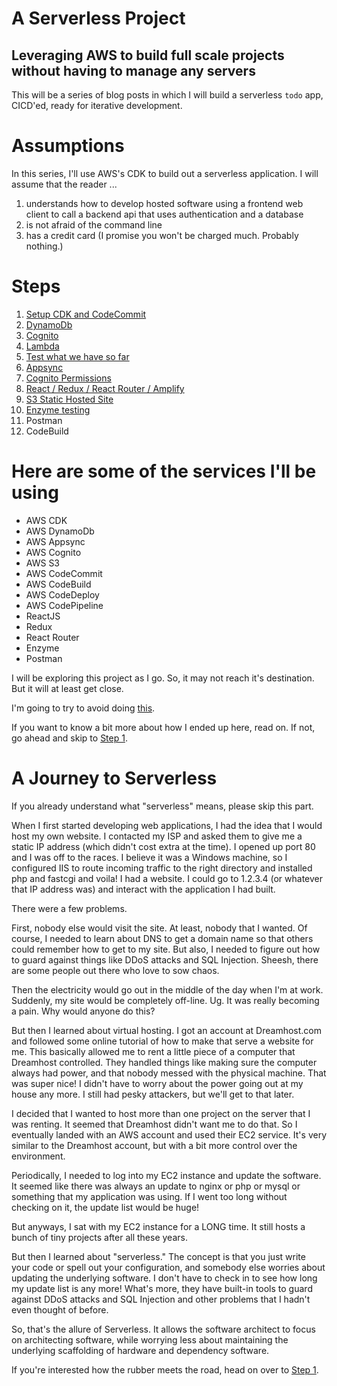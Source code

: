 # A Serverless Project

## Leveraging AWS to build full scale projects without having to manage any servers

This will be a series of blog posts in which I will build a serverless `todo` app, CICD'ed, ready for iterative development.

# Assumptions

In this series, I'll use AWS's CDK to build out a serverless application. I will assume that the reader ...

1. understands how to develop hosted software using a frontend web client to call a backend api that uses authentication and a database
1. is not afraid of the command line
1. has a credit card (I promise you won't be charged much. Probably nothing.)

# Steps

1. [Setup CDK and CodeCommit](01/)
1. [DynamoDb](02/)
1. [Cognito](03/)
1. [Lambda](04/)
1. [Test what we have so far](05/)
1. [Appsync](06/)
1. [Cognito Permissions](07/)
1. [React / Redux / React Router / Amplify](08/)
1. [S3 Static Hosted Site](09/)
1. [Enzyme testing](10/)
1. Postman
1. CodeBuild

# Here are some of the services I'll be using

- AWS CDK
- AWS DynamoDb
- AWS Appsync
- AWS Cognito
- AWS S3
- AWS CodeCommit
- AWS CodeBuild
- AWS CodeDeploy
- AWS CodePipeline
- ReactJS
- Redux
- React Router
- Enzyme
- Postman

I will be exploring this project as I go. So, it may not reach it's destination. But it will at least get close.

I'm going to try to avoid doing [this](https://www.youtube.com/watch?v=MAlSjtxy5ak).

If you want to know a bit more about how I ended up here, read on. If not, go ahead and skip to [Step 1](01/).

# A Journey to Serverless

If you already understand what "serverless" means, please skip this part.

When I first started developing web applications, I had the idea that I would host my own website. I contacted my ISP and asked them to give me a static IP address (which didn't cost extra at the time). I opened up port 80 and I was off to the races. I believe it was a Windows machine, so I configured IIS to route incoming traffic to the right directory and installed php and fastcgi and voila! I had a website. I could go to 1.2.3.4 (or whatever that IP address was) and interact with the application I had built.

There were a few problems.

First, nobody else would visit the site. At least, nobody that I wanted. Of course, I needed to learn about DNS to get a domain name so that others could remember how to get to my site. But also, I needed to figure out how to guard against things like DDoS attacks and SQL Injection. Sheesh, there are some people out there who love to sow chaos.

Then the electricity would go out in the middle of the day when I'm at work. Suddenly, my site would be completely off-line. Ug. It was really becoming a pain. Why would anyone do this?

But then I learned about virtual hosting. I got an account at Dreamhost.com and followed some online tutorial of how to make that serve a website for me. This basically allowed me to rent a little piece of a computer that Dreamhost controlled. They handled things like making sure the computer always had power, and that nobody messed with the physical machine. That was super nice! I didn't have to worry about the power going out at my house any more. I still had pesky attackers, but we'll get to that later.

I decided that I wanted to host more than one project on the server that I was renting. It seemed that Dreamhost didn't want me to do that. So I eventually landed with an AWS account and used their EC2 service. It's very similar to the Dreamhost account, but with a bit more control over the environment.

Periodically, I needed to log into my EC2 instance and update the software. It seemed like there was always an update to nginx or php or mysql or something that my application was using. If I went too long without checking on it, the update list would be huge!

But anyways, I sat with my EC2 instance for a LONG time. It still hosts a bunch of tiny projects after all these years.

But then I learned about "serverless." The concept is that you just write your code or spell out your configuration, and somebody else worries about updating the underlying software. I don't have to check in to see how long my update list is any more! What's more, they have built-in tools to guard against DDoS attacks and SQL Injection and other problems that I hadn't even thought of before.

So, that's the allure of Serverless. It allows the software architect to focus on architecting software, while worrying less about maintaining the underlying scaffolding of hardware and dependency software.

If you're interested how the rubber meets the road, head on over to [Step 1](01/).
